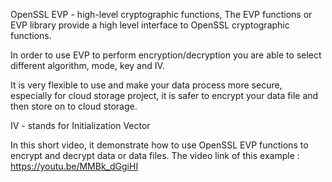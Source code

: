 OpenSSL EVP - high-level cryptographic functions, The EVP functions or EVP library provide a high level interface to OpenSSL cryptographic functions.

In order to use EVP to perform encryption/decryption you are able to select different algorithm, mode, key and IV.

It is very flexible to use and make your data process more secure, especially for cloud storage project, it is safer to encrypt your data file and then store on to cloud storage.

IV - stands for Initialization Vector

In this short video, it demonstrate how to use OpenSSL EVP functions to encrypt and decrypt data or data files.
The video link of this example : https://youtu.be/MMBk_dGgiHI
